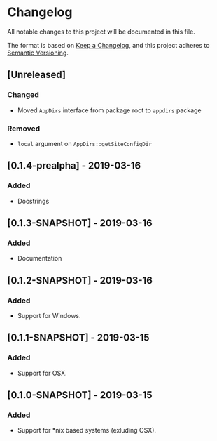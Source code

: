 # Changelog
All notable changes to this project will be documented in this file.

The format is based on [Keep a Changelog](https://keepachangelog.com/en/1.0.0/),
and this project adheres to [Semantic Versioning](https://semver.org/spec/v2.0.0.html).

## [Unreleased]
### Changed
 - Moved `AppDirs` interface from package root to `appdirs` package

### Removed
 - `local` argument on `AppDirs::getSiteConfigDir`

## [0.1.4-prealpha] - 2019-03-16
### Added
 - Docstrings

## [0.1.3-SNAPSHOT] - 2019-03-16
### Added
 - Documentation

## [0.1.2-SNAPSHOT] - 2019-03-16
### Added
 - Support for Windows.

## [0.1.1-SNAPSHOT] - 2019-03-15
### Added
 - Support for OSX.

## [0.1.0-SNAPSHOT] - 2019-03-15
### Added
 - Support for *nix based systems (exluding OSX).